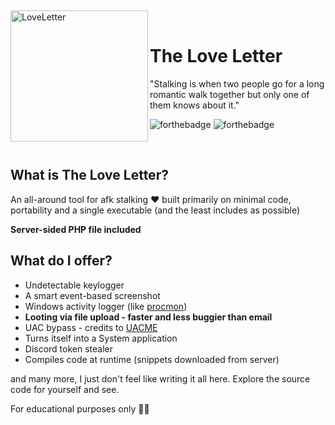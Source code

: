 ﻿﻿<div>
  <img width="220" height="210" align="left" src="https://i.ibb.co/1XbwZfX/image-removebg-preview-5.png" alt="LoveLetter"/>
  <br>
  <h1>The Love Letter</h1>
  <p>"Stalking is when two people go for a long romantic walk together but only one of them knows about it."</p>
</div>

![forthebadge](https://forthebadge.com/images/badges/built-with-love.svg)
![forthebadge](https://forthebadge.com/images/badges/made-with-reason.svg)

<br/>

## What is The Love Letter?
An all-around tool for afk stalking ❤️ built primarily on minimal code, portability and a single executable (and the least includes as possible)

**Server-sided PHP file included**

## What do I offer?
- Undetectable keylogger
- A smart event-based screenshot
- Windows activity logger (like [procmon](https://docs.microsoft.com/en-us/sysinternals/downloads/procmon))
- **Looting via file upload - faster and less buggier than email**
- UAC bypass - credits to [UACME](https://github.com/hfiref0x/UACME)
- Turns itself into a System application
- Discord token stealer
- Compiles code at runtime (snippets downloaded from server)

and many more, I just don't feel like writing it all here. Explore the source code for yourself and see.

For educational purposes only 🤷‍♀️